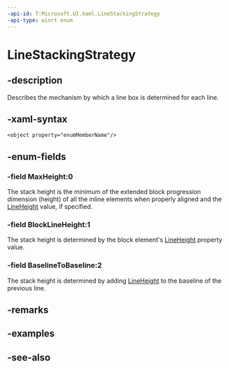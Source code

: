 ```yaml
---
-api-id: T:Microsoft.UI.Xaml.LineStackingStrategy
-api-type: winrt enum
---
```


<!-- Enumeration syntax
public enum Windows.UI.Xaml.LineStackingStrategy : int
-->

# LineStackingStrategy

## -description
Describes the mechanism by which a line box is determined for each line.

## -xaml-syntax
```xaml
<object property="enumMemberName"/>
```


## -enum-fields
### -field MaxHeight:0
The stack height is the minimum of the extended block progression dimension (height) of all the inline elements when properly aligned and the [LineHeight](../microsoft.ui.xaml.documents/block_lineheight.md) value, if specified.

### -field BlockLineHeight:1
The stack height is determined by the block element's [LineHeight](../microsoft.ui.xaml.documents/block_lineheight.md) property value.

### -field BaselineToBaseline:2
The stack height is determined by adding [LineHeight](../microsoft.ui.xaml.documents/block_lineheight.md) to the baseline of the previous line.


## -remarks

## -examples

## -see-also
